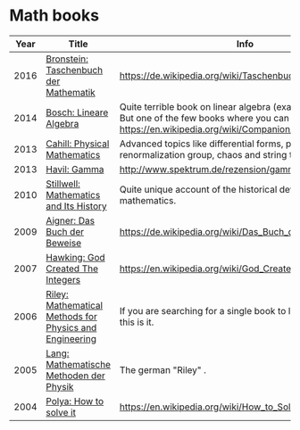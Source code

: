 # Math books

 Year | Title | Info 
------|-------|------
2016  | [Bronstein: Taschenbuch der Mathematik](https://www.amazon.de/Taschenbuch-Mathematik-Bronstein-Multiplattform-CD-ROM-DeskTop/dp/3808557907/?tag=maierandi-21) | https://de.wikipedia.org/wiki/Taschenbuch_der_Mathematik
2014  | [Bosch: Lineare Algebra](https://www.amazon.de/Lineare-Algebra-Springer-Lehrbuch-Siegfried-Bosch/dp/3642552595/?tag=maierandi-21) | Quite terrible book on linear algebra (examples? never!). But one of the few books where you can learn about https://en.wikipedia.org/wiki/Companion_matrix  
2013  | [Cahill: Physical Mathematics](https://www.amazon.de/Physical-Mathematics-Kevin-Cahill/dp/1107005213/?tag=maierandi-21) | Advanced topics like differential forms, path integrals, renormalization group, chaos and string theory.
2013  | [Havil: Gamma](https://www.amazon.de/GAMMA-Konstante-Primzahlstr%C3%A4nde-Riemannsche-Vermutung/dp/3642366279/?tag=maierandi-21) | http://www.spektrum.de/rezension/gamma/895012
2010  | [Stillwell: Mathematics and Its History](https://www.amazon.de/Mathematics-Its-History-Undergraduate-Texts/dp/144196052X/?tag=maierandi-21) | Quite unique account of the historical development of mathematics. 
2009  | [Aigner: Das Buch der Beweise](https://www.amazon.de/Das-BUCH-Beweise-Martin-Aigner/dp/3642022588/?tag=maierandi-21) | https://de.wikipedia.org/wiki/Das_Buch_der_Beweise
2007  | [Hawking: God Created The Integers](https://www.amazon.de/God-Created-Integers-Mathematical-Breakthroughs/dp/0762430044/?tag=maierandi-21) | https://en.wikipedia.org/wiki/God_Created_the_Integers
2006  | [Riley: Mathematical Methods for Physics and Engineering](https://www.amazon.de/Mathematical-Methods-Physics-Engineering-Comprehensive/dp/0521679710/?tag=maierandi-21) | If you are searching for a single book to learn mathematics, this is it. 
2005  | [Lang: Mathematische Methoden der Physik](https://www.amazon.de/Mathematische-Methoden-Physik-Christian-Lang/dp/3827415586/?tag=maierandi-21) | The german "Riley" .
2004  | [Polya: How to solve it](https://www.amazon.de/How-Solve-Mathematical-Princeton-Science/dp/069111966X//?tag=maierandi-21) | https://en.wikipedia.org/wiki/How_to_Solve_It
